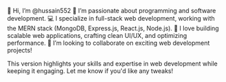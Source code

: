 

👋 Hi, I’m @hussain552
👀 I’m passionate about programming and software development.
💻 I specialize in full-stack web development, working with the MERN stack (MongoDB, Express.js, React.js, Node.js).
🚀 I love building scalable web applications, crafting clean UI/UX, and optimizing performance.
💞️ I’m looking to collaborate on exciting web development projects!



This version highlights your skills and expertise in web development while keeping it engaging. Let me know if you'd like any tweaks!


<!---
hussain552/hussain552 is a ✨ special ✨ repository because its `README.md` (this file) appears on your GitHub profile.
You can click the Preview link to take a look at your changes.
--->
